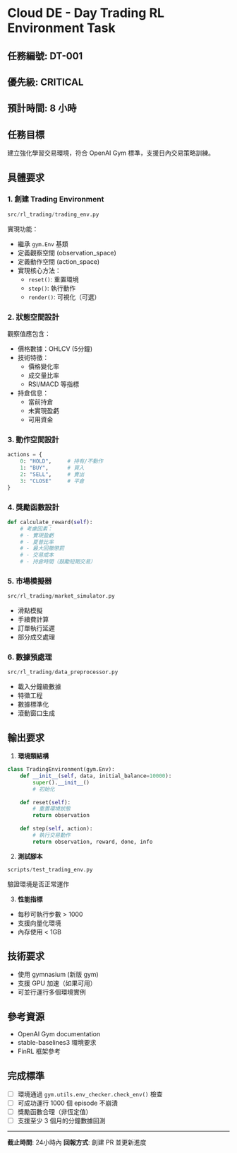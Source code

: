 # Cloud DE - Day Trading RL Environment Task

## 任務編號: DT-001
## 優先級: CRITICAL
## 預計時間: 8 小時

## 任務目標
建立強化學習交易環境，符合 OpenAI Gym 標準，支援日內交易策略訓練。

## 具體要求

### 1. 創建 Trading Environment
```python
src/rl_trading/trading_env.py
```

實現功能：
- 繼承 `gym.Env` 基類
- 定義觀察空間 (observation_space)
- 定義動作空間 (action_space)
- 實現核心方法：
  - `reset()`: 重置環境
  - `step()`: 執行動作
  - `render()`: 可視化（可選）

### 2. 狀態空間設計
觀察值應包含：
- 價格數據：OHLCV (5分鐘)
- 技術特徵：
  - 價格變化率
  - 成交量比率
  - RSI/MACD 等指標
- 持倉信息：
  - 當前持倉
  - 未實現盈虧
  - 可用資金

### 3. 動作空間設計
```python
actions = {
    0: "HOLD",     # 持有/不動作
    1: "BUY",      # 買入
    2: "SELL",     # 賣出
    3: "CLOSE"     # 平倉
}
```

### 4. 獎勵函數設計
```python
def calculate_reward(self):
    # 考慮因素：
    # - 實現盈虧
    # - 夏普比率
    # - 最大回撤懲罰
    # - 交易成本
    # - 持倉時間（鼓勵短期交易）
```

### 5. 市場模擬器
```python
src/rl_trading/market_simulator.py
```
- 滑點模擬
- 手續費計算
- 訂單執行延遲
- 部分成交處理

### 6. 數據預處理
```python
src/rl_trading/data_preprocessor.py
```
- 載入分鐘級數據
- 特徵工程
- 數據標準化
- 滾動窗口生成

## 輸出要求

1. **環境類結構**
```python
class TradingEnvironment(gym.Env):
    def __init__(self, data, initial_balance=10000):
        super().__init__()
        # 初始化
    
    def reset(self):
        # 重置環境狀態
        return observation
    
    def step(self, action):
        # 執行交易動作
        return observation, reward, done, info
```

2. **測試腳本**
```python
scripts/test_trading_env.py
```
驗證環境是否正常運作

3. **性能指標**
- 每秒可執行步數 > 1000
- 支援向量化環境
- 內存使用 < 1GB

## 技術要求
- 使用 gymnasium (新版 gym)
- 支援 GPU 加速（如果可用）
- 可並行運行多個環境實例

## 參考資源
- OpenAI Gym documentation
- stable-baselines3 環境要求
- FinRL 框架參考

## 完成標準
- [ ] 環境通過 `gym.utils.env_checker.check_env()` 檢查
- [ ] 可成功運行 1000 個 episode 不崩潰
- [ ] 獎勵函數合理（非恆定值）
- [ ] 支援至少 3 個月的分鐘數據回測

---
**截止時間**: 24小時內
**回報方式**: 創建 PR 並更新進度